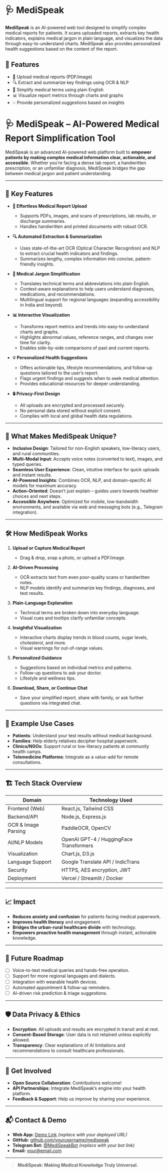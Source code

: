 # 🩺 MediSpeak

**MediSpeak** is an AI-powered web tool designed to simplify complex medical reports for patients. It scans uploaded reports, extracts key health indicators, explains medical jargon in plain language, and visualizes the data through easy-to-understand charts. MediSpeak also provides personalized health suggestions based on the content of the report.

## 🚀 Features

- 📄 Upload medical reports (PDF/image)
- 🔍 Extract and summarize key findings using OCR & NLP
- 🧠 Simplify medical terms using plain English
- 📊 Visualize report metrics through charts and graphs
- 💡 Provide personalized suggestions based on insights


# 🩺 MediSpeak – AI-Powered Medical Report Simplification Tool

MediSpeak is an advanced AI-powered web platform built to **empower patients by making complex medical information clear, actionable, and accessible**. Whether you’re facing a dense lab report, a handwritten prescription, or an unfamiliar diagnosis, MediSpeak bridges the gap between medical jargon and patient understanding.

---

## 🚀 Key Features

- **📄 Effortless Medical Report Upload**
  - Supports PDFs, images, and scans of prescriptions, lab results, or discharge summaries.
  - Handles handwritten and printed documents with robust OCR.

- **🔍 Automated Extraction & Summarization**
  - Uses state-of-the-art OCR (Optical Character Recognition) and NLP to extract crucial health indicators and findings.
  - Summarizes lengthy, complex information into concise, patient-friendly insights.

- **🧠 Medical Jargon Simplification**
  - Translates technical terms and abbreviations into plain English.
  - Context-aware explanations to help users understand diagnoses, medications, and recommendations.
  - Multilingual support for regional languages (expanding accessibility in India and beyond).

- **📊 Interactive Visualization**
  - Transforms report metrics and trends into easy-to-understand charts and graphs.
  - Highlights abnormal values, reference ranges, and changes over time for clarity.
  - Enables side-by-side comparisons of past and current reports.

- **💡 Personalized Health Suggestions**
  - Offers actionable tips, lifestyle recommendations, and follow-up questions tailored to the user’s report.
  - Flags urgent findings and suggests when to seek medical attention.
  - Provides educational resources for deeper understanding.

- **🔒 Privacy-First Design**
  - All uploads are encrypted and processed securely.
  - No personal data stored without explicit consent.
  - Complies with local and global health data regulations.

---

## 🌟 What Makes MediSpeak Unique?

- **Inclusive Design**: Tailored for non-English speakers, low-literacy users, and rural communities.
- **Multi-Modal Input**: Accepts voice notes (converted to text), images, and typed queries.
- **Seamless User Experience**: Clean, intuitive interface for quick uploads and instant results.
- **AI-Powered Insights**: Combines OCR, NLP, and domain-specific AI models for maximum accuracy.
- **Action-Oriented**: Doesn’t just explain – guides users towards healthier choices and next steps.
- **Accessible Anywhere**: Optimized for mobile, low-bandwidth environments, and available via web and messaging bots (e.g., Telegram integration).

---

## 🛠️ How MediSpeak Works

1. **Upload or Capture Medical Report**
   - Drag & drop, snap a photo, or upload a PDF/image.

2. **AI-Driven Processing**
   - OCR extracts text from even poor-quality scans or handwritten notes.
   - NLP models identify and summarize key findings, diagnoses, and test results.

3. **Plain-Language Explanation**
   - Technical terms are broken down into everyday language.
   - Visual cues and tooltips clarify unfamiliar concepts.

4. **Insightful Visualization**
   - Interactive charts display trends in blood counts, sugar levels, cholesterol, and more.
   - Visual warnings for out-of-range values.

5. **Personalized Guidance**
   - Suggestions based on individual metrics and patterns.
   - Follow-up questions to ask your doctor.
   - Lifestyle and wellness tips.

6. **Download, Share, or Continue Chat**
   - Save your simplified report, share with family, or ask further questions via integrated chat.

---

## 🔗 Example Use Cases

- **Patients**: Understand your test results without medical background.
- **Families**: Help elderly relatives decipher hospital paperwork.
- **Clinics/NGOs**: Support rural or low-literacy patients at community health camps.
- **Telemedicine Platforms**: Integrate as a value-add for remote consultations.

---

## 🏗️ Tech Stack Overview

| Domain              | Technology Used                            |
|---------------------|--------------------------------------------|
| Frontend (Web)      | React.js, Tailwind CSS                     |
| Backend/API         | Node.js, Express.js                        |
| OCR & Image Parsing | PaddleOCR, OpenCV                          |
| AI/NLP Models       | OpenAI GPT-4 / HuggingFace Transformers    |
| Visualization       | Chart.js, D3.js                            |
| Language Support    | Google Translate API / IndicTrans          |
| Security            | HTTPS, AES encryption, JWT                 |
| Deployment          | Vercel / Streamlit / Docker                |

---

## 📈 Impact

- **Reduces anxiety and confusion** for patients facing medical paperwork.
- **Improves health literacy** and engagement.
- **Bridges the urban-rural healthcare divide** with technology.
- **Empowers proactive health management** through instant, actionable knowledge.

---

## 🔮 Future Roadmap

- [ ] Voice-to-text medical queries and hands-free operation.
- [ ] Support for more regional languages and dialects.
- [ ] Integration with wearable health devices.
- [ ] Automated appointment & follow-up reminders.
- [ ] AI-driven risk prediction & triage suggestions.

---

## 🛡️ Data Privacy & Ethics

- **Encryption**: All uploads and results are encrypted in transit and at rest.
- **Consent-Based Storage**: User data is not retained unless explicitly allowed.
- **Transparency**: Clear explanations of AI limitations and recommendations to consult healthcare professionals.

---

## 🤝 Get Involved

- **Open Source Collaboration**: Contributions welcome!
- **API Partnerships**: Integrate MediSpeak’s engine into your health platform.
- **Feedback & Support**: Help us improve by sharing your experience.

---

## 📬 Contact & Demo

- **Web App:** [Demo Link](http://localhost:3000) *(replace with your deployed URL)*
- **GitHub:** [github.com/yourusername/medispeak](https://github.com/yourusername/medispeak)
- **Telegram Bot:** [@MediSpeakBot](https://t.me/MediSpeakBot) *(replace with your bot link)*
- **Email:** [your@email.com](mailto:your@email.com)

---

> **MediSpeak: Making Medical Knowledge Truly Universal.**
